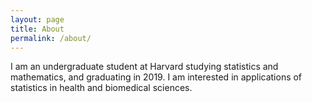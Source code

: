 ```yaml
---
layout: page
title: About
permalink: /about/
---
```


I am an undergraduate student at Harvard studying statistics and mathematics, and graduating in 2019. I am interested in applications of statistics in health and biomedical sciences.

 

 
